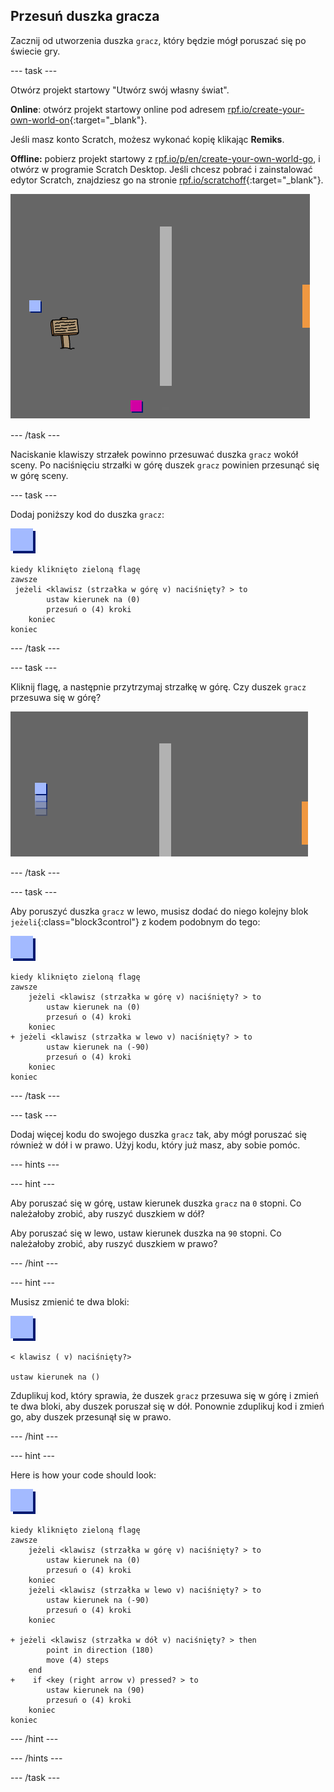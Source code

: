 ## Przesuń duszka gracza

Zacznij od utworzenia duszka `gracz`, który będzie mógł poruszać się po świecie gry.

\--- task \---

Otwórz projekt startowy "Utwórz swój własny świat".

**Online**: otwórz projekt startowy online pod adresem [rpf.io/create-your-own-world-on](http://rpf.io/create-your-own-world-on){:target="_blank"}.

Jeśli masz konto Scratch, możesz wykonać kopię klikając **Remiks**.

**Offline:** pobierz projekt startowy z [rpf.io/p/en/create-your-own-world-go](http://rpf.io/p/en/create-your-own-world-go), i otwórz w programie Scratch Desktop. Jeśli chcesz pobrać i zainstalować edytor Scratch, znajdziesz go na stronie [rpf.io/scratchoff](https://rpf.io/scratchoff){:target="_blank"}.

![zrzut ekranu](images/world-starter.png)

\--- /task \---

Naciskanie klawiszy strzałek powinno przesuwać duszka `gracz` wokół sceny. Po naciśnięciu strzałki w górę duszek `gracz` powinien przesunąć się w górę sceny.

\--- task \---

Dodaj poniższy kod do duszka `gracz`:

![gracz](images/player.png)

```blocks3
kiedy kliknięto zieloną flagę
zawsze 
 jeżeli <klawisz (strzałka w górę v) naciśnięty? > to
        ustaw kierunek na (0)
        przesuń o (4) kroki
    koniec
koniec
```

\--- /task \---

\--- task \---

Kliknij flagę, a następnie przytrzymaj strzałkę w górę. Czy duszek `gracz` przesuwa się w górę?

![zrzut ekranu](images/world-up.png)

\--- /task \---

\--- task \---

Aby poruszyć duszka `gracz` w lewo, musisz dodać do niego kolejny blok `jeżeli`{:class="block3control"} z kodem podobnym do tego:

![gracz](images/player.png)

```blocks3
kiedy kliknięto zieloną flagę
zawsze
    jeżeli <klawisz (strzałka w górę v) naciśnięty? > to
        ustaw kierunek na (0)
        przesuń o (4) kroki
    koniec
+ jeżeli <klawisz (strzałka w lewo v) naciśnięty? > to
        ustaw kierunek na (-90)
        przesuń o (4) kroki
    koniec
koniec
```

\--- /task \---

\--- task \---

Dodaj więcej kodu do swojego duszka `gracz` tak, aby mógł poruszać się również w dół i w prawo. Użyj kodu, który już masz, aby sobie pomóc.

\--- hints \---

\--- hint \---

Aby poruszać się w górę, ustaw kierunek duszka `gracz` na `0` stopni. Co należałoby zrobić, aby ruszyć duszkiem w dół?

Aby poruszać się w lewo, ustaw kierunek duszka na `90` stopni. Co należałoby zrobić, aby ruszyć duszkiem w prawo?

\--- /hint \---

\--- hint \---

Musisz zmienić te dwa bloki:

![gracz](images/player.png)

```blocks3
< klawisz ( v) naciśnięty?>

ustaw kierunek na ()
```

Zduplikuj kod, który sprawia, że duszek `gracz` przesuwa się w górę i zmień te dwa bloki, aby duszek poruszał się w dół. Ponownie zduplikuj kod i zmień go, aby duszek przesunął się w prawo.

\--- /hint \---

\--- hint \---

Here is how your code should look:

![player](images/player.png)

```blocks3
kiedy kliknięto zieloną flagę
zawsze
    jeżeli <klawisz (strzałka w górę v) naciśnięty? > to
        ustaw kierunek na (0)
        przesuń o (4) kroki
    koniec
    jeżeli <klawisz (strzałka w lewo v) naciśnięty? > to
        ustaw kierunek na (-90)
        przesuń o (4) kroki
    koniec

+ jeżeli <klawisz (strzałka w dół v) naciśnięty? > then
        point in direction (180)
        move (4) steps
    end
+    if <key (right arrow v) pressed? > to
        ustaw kierunek na (90)
        przesuń o (4) kroki
    koniec
koniec
```

\--- /hint \---

\--- /hints \---

\--- /task \---